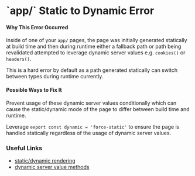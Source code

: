 # &#x60;app/&#x60; Static to Dynamic Error

#### Why This Error Occurred

Inside of one of your `app/` pages, the page was initially generated statically at build time and then during runtime either a fallback path or path being revalidated attempted to leverage dynamic server values e.g. `cookies()` or `headers()`.

This is a hard error by default as a path generated statically can switch between types during runtime currently.

#### Possible Ways to Fix It

Prevent usage of these dynamic server values conditionally which can cause the static/dynamic mode of the page to differ between build time and runtime.

Leverage `export const dynamic = 'force-static'` to ensure the page is handled statically regardless of the usage of dynamic server values.

### Useful Links

- [static/dynamic rendering](https://beta.nextjs.org/docs/rendering/static-and-dynamic-rendering)
- [dynamic server value methods](https://beta.nextjs.org/docs/data-fetching/fetching#server-component-functions)
